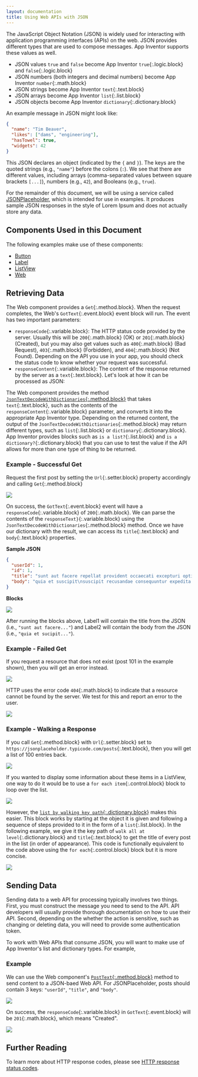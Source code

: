 ```yaml
---
layout: documentation
title: Using Web APIs with JSON
---
```


The JavaScript Object Notation (JSON) is widely used for interacting with application programming interfaces (APIs) on the web. JSON provides different types that are used to compose messages. App Inventor supports these values as well.

* JSON values `true` and `false` become App Inventor `true`{:.logic.block} and `false`{:.logic.block}
* JSON numbers (both integers and decimal numbers) become App Inventor `number`{:.math.block}
* JSON strings become App Inventor `text`{:.text.block}
* JSON arrays become App Inventor `list`{:.list.block}
* JSON objects become App Inventor `dictionary`{:.dictionary.block}

An example message in JSON might look like:

```json
{
  "name": "Tim Beaver",
  "likes": ["dams", "engineering"],
  "hasTowel": true,
  "widgets": 42
}
```

This JSON declares an object (indicated by the `{` and `}`). The keys are the quoted strings (e.g., `"name"`) before the colons (`:`). We see that there are different values, including arrays (comma-separated values between square brackets `[...]`), numbers (e.g., `42`), and Booleans (e.g., `true`).

For the remainder of this document, we will be using a service called [JSONPlaceholder](https://jsonplaceholder.typicode.com), which is intended for use in examples. It produces sample JSON responses in the style of Lorem Ipsum and does not actually store any data.

## Components Used in this Document

The following examples make use of these components:

* [Button](../components/userinterface.html#Button)
* [Label](../components/userinterface.html#Label)
* [ListView](../components/userinterface.html#ListView)
* [Web](../components/connectivity.html#Web)

## Retrieving Data

The Web component provides a `Get`{:.method.block}. When the request completes, the Web's `GotText`{:.event.block} event block will run. The event has two important parameters:

* `responseCode`{:.variable.block}: The HTTP status code provided by the server. Usually this will be `200`{:.math.block} (OK) or `201`{:.math.block} (Created), but you may also get values such as `400`{:.math.block} (Bad Request), `403`{:.math.block} (Forbidden), and `404`{:.math.block} (Not Found). Depending on the API you use in your app, you should check the status code to know whether your request was successful.
* `responseContent`{:.variable.block}: The content of the response returned by the server as a `text`{:.text.block}. Let's look at how it can be processed as JSON:

The Web component provides the method [`JsonTextDecodeWithDictionaries`{:.method.block}](../components/connectivity.html#Web.JsonTextDecodeWithDictionaries) that takes `text`{:.text.block}, such as the contents of the `responseContent`{:.variable.block} parameter, and converts it into the appropriate App Inventor type. Depending on the returned content, the output of the `JsonTextDecodeWithDictionaries`{:.method.block} may return different types, such as `list`{:.list.block} or `dictionary`{:.dictionary.block}. App Inventor provides blocks such as `is a list?`{:.list.block} and `is a dictionary?`{:.dictionary.block} that you can use to test the value if the API allows for more than one type of thing to be returned.

### Example - Successful Get

Request the first post by setting the `Url`{:.setter.block} property accordingly and calling `Get`{:.method.block}

![](images/webapis-get-button.png)

On success, the `GotText`{:.event.block} event will have a `responseCode`{:.variable.block} of `200`{:.math.block}. We can parse the contents of the `responseText}`{:.variable.block} using the `JsonTextDecodeWithDictionaries`{:.method.block} method. Once we have our dictionary with the result, we can access its `title`{:.text.block} and `body`{:.text.block} properties.

**Sample JSON**

```json
{
  "userId": 1,
  "id": 1,
  "title": "sunt aut facere repellat provident occaecati excepturi optio reprehenderit",
  "body": "quia et suscipit\nsuscipit recusandae consequuntur expedita et cum\nreprehenderit molestiae ut ut quas totam\nnostrum rerum est autem sunt rem eveniet architecto"
}
```

**Blocks**

![](images/webapis-get-success.png)

After running the blocks above, Label1 will contain the title from the JSON (i.e., `"sunt aut facere..."`) and Label2 will contain the body from the JSON (i.e., `"quia et sucipit..."`).

### Example - Failed Get

If you request a resource that does not exist (post 101 in the example shown), then you will get an error instead.

![](images/webapis-get-button-fail.png)

HTTP uses the error code `404`{:.math.block} to indicate that a resource cannot be found by the server. We test for this and report an error to the user.

![](images/webapis-get-failure.png)

### Example - Walking a Response

If you call `Get`{:.method.block} with `Url`{:.setter.block} set to `https://jsonplaceholder.typicode.com/posts`{:.text.block}, then you will get a list of 100 entries back.

![](images/webapis-get-all-posts.png)

If you wanted to display some information about these items in a ListView, one way to do it would be to use a `for each item`{:.control.block} block to loop over the list. 

![](images/webapis-get-foreach.png)

However, the [`list by walking key path`{:.dictionary.block}](../blocks/dictionaries.html#list-by-walking-key-path) makes this easier. This block works by starting at the object it is given and following a sequence of steps provided to it in the form of a `list`{:.list.block}. In the following example, we give it the key path of `walk all at level`{:.dictionary.block} and `title`{:.text.block} to get the title of every post in the list (in order of appearance). This code is functionally equivalent to the code above using the `for each`{:.control.block} block but it is more concise.

![](images/webapis-get-walk.png)

## Sending Data

Sending data to a web API for processing typically involves two things. First, you must construct the message you need to send to the API. API developers will usually provide thorough documentation on how to use their API. Second, depending on the whether the action is sensitive, such as changing or deleting data, you will need to provide some authentication token.

To work with Web APIs that consume JSON, you will want to make use of App Inventor's list and dictionary types. For example,

### Example

We can use the Web component's [`PostText`{:.method.block}](../components/connectivity.html#Web.PostText) method to send content to a JSON-baed Web API. For JSONPlaceholder, posts should contain 3 keys: `"userId"`, `"title"`, and `"body"`.

![](images/webapis-post.png)

On success, the `responseCode`{:.variable.block} in `GotText`{:.event.block} will be `201`{:.math.block}, which means "Created".

![](images/webapis-post-success.png)

## Further Reading

To learn more about HTTP response codes, please see [HTTP response status codes](https://developer.mozilla.org/en-US/docs/Web/HTTP/Status).
